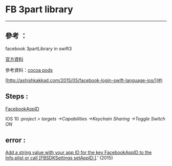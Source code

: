 # FB  3part  library

---

## 參考 ：

facebook 3partLibrary  in swift3

[官方資料](https://developers.facebook.com/docs/swift/login)

參考資料：[cocoa pods](http://www.appcoda.com.tw/cocoapods/)

[http://ashishkakkad.com/2015/05/facebook-login-swift-language-ios/](#)

## Steps :

[FacebookAppID](https://sofree.cc/apply-facebook-app-id/)

IOS 10 :_project &gt; targets -&gt;Capabilities -&gt;Keychain Sharing -&gt;Toggle Switch ON_

## error :

[Add a string value with your app ID for the key FacebookAppID to the Info.plist or call \[FBSDKSettings setAppID:\]](http://stackoverflow.com/questions/27837935/facebook-sdk-fbsession-no-appid-provided).' \(2015\)

